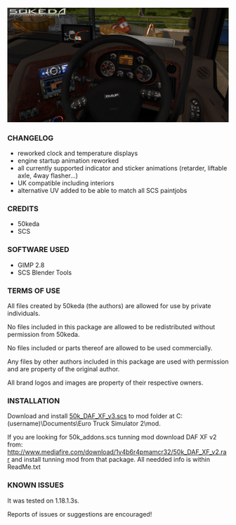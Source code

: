 ![](/preview/uk_int_preview.jpg?raw=true "v0.3 promo")

### CHANGELOG

- reworked clock and temperature displays
- engine startup animation reworked
- all currently supported indicator and sticker animations (retarder, liftable axle, 4way flasher...)
- UK compatible including interiors
- alternative UV added to be able to match all SCS paintjobs

### CREDITS

- 50keda
- SCS

### SOFTWARE USED

- GIMP 2.8
- SCS Blender Tools

### TERMS OF USE

All files created by 50keda (the authors) are allowed for use by private individuals.

No files included in this package are allowed to be redistributed without permission from 50keda.

No files included or parts thereof are allowed to be used commercially.

Any files by other authors included in this package are used with permission and are property 
of the original author.

All brand logos and images are property of their respective owners.

### INSTALLATION

Download and install [50k_DAF_XF_v3.scs](https://github.com/50k-Customs/DAF-XF/raw/master/release/v3.0/50k_DAF_XF_v3.scs) to mod folder at
C:(username)\Documents\Euro Truck Simulator 2\mod.

If you are looking for 50k_addons.scs tunning mod download
DAF XF v2 from: http://www.mediafire.com/download/1v4b6r4pmamcr32/50k_DAF_XF_v2.rar
and install tunning mod from that package. All needded info is within ReadMe.txt

### KNOWN ISSUES

It was tested on 1.18.1.3s.

Reports of issues or suggestions are encouraged!
